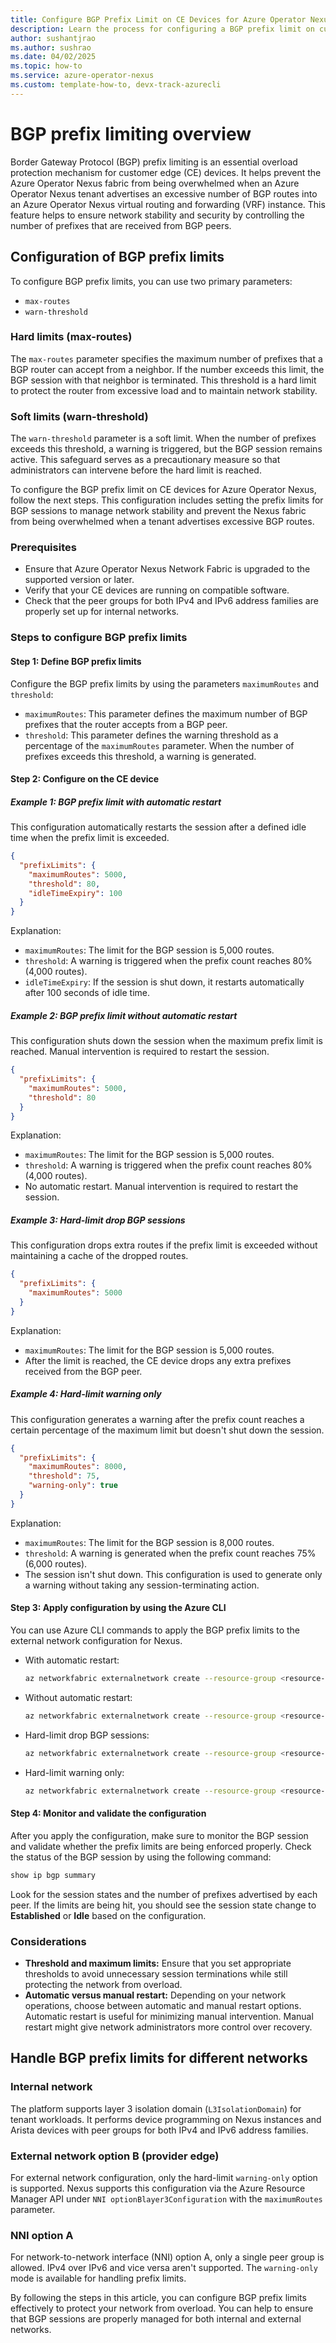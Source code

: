 ```yaml
---
title: Configure BGP Prefix Limit on CE Devices for Azure Operator Nexus
description: Learn the process for configuring a BGP prefix limit on customer edge (CE) devices for Azure Operator Nexus.
author: sushantjrao 
ms.author: sushrao
ms.date: 04/02/2025
ms.topic: how-to
ms.service: azure-operator-nexus
ms.custom: template-how-to, devx-track-azurecli
---
```


# BGP prefix limiting overview

Border Gateway Protocol (BGP) prefix limiting is an essential overload protection mechanism for customer edge (CE) devices. It helps prevent the Azure Operator Nexus fabric from being overwhelmed when an Azure Operator Nexus tenant advertises an excessive number of BGP routes into an Azure Operator Nexus virtual routing and forwarding (VRF) instance. This feature helps to ensure network stability and security by controlling the number of prefixes that are received from BGP peers.

## Configuration of BGP prefix limits

To configure BGP prefix limits, you can use two primary parameters:

- `max-routes`
- `warn-threshold`

### Hard limits (max-routes)

The `max-routes` parameter specifies the maximum number of prefixes that a BGP router can accept from a neighbor. If the number exceeds this limit, the BGP session with that neighbor is terminated. This threshold is a hard limit to protect the router from excessive load and to maintain network stability.

### Soft limits (warn-threshold)

The `warn-threshold` parameter is a soft limit. When the number of prefixes exceeds this threshold, a warning is triggered, but the BGP session remains active. This safeguard serves as a precautionary measure so that administrators can intervene before the hard limit is reached.

To configure the BGP prefix limit on CE devices for Azure Operator Nexus, follow the next steps. This configuration includes setting the prefix limits for BGP sessions to manage network stability and prevent the Nexus fabric from being overwhelmed when a tenant advertises excessive BGP routes.

### Prerequisites

- Ensure that Azure Operator Nexus Network Fabric is upgraded to the supported version or later.
- Verify that your CE devices are running on compatible software.
- Check that the peer groups for both IPv4 and IPv6 address families are properly set up for internal networks.

### Steps to configure BGP prefix limits

#### Step 1: Define BGP prefix limits

Configure the BGP prefix limits by using the parameters `maximumRoutes` and `threshold`:

- `maximumRoutes`: This parameter defines the maximum number of BGP prefixes that the router accepts from a BGP peer.
- `threshold`: This parameter defines the warning threshold as a percentage of the `maximumRoutes` parameter. When the number of prefixes exceeds this threshold, a warning is generated.

#### Step 2: Configure on the CE device

##### Example 1: BGP prefix limit with automatic restart

This configuration automatically restarts the session after a defined idle time when the prefix limit is exceeded.

```json
{
  "prefixLimits": {
    "maximumRoutes": 5000,
    "threshold": 80,
    "idleTimeExpiry": 100
  }
}
```

Explanation:

- `maximumRoutes`: The limit for the BGP session is 5,000 routes.
- `threshold`: A warning is triggered when the prefix count reaches 80% (4,000 routes).
- `idleTimeExpiry`: If the session is shut down, it restarts automatically after 100 seconds of idle time.

##### Example 2: BGP prefix limit without automatic restart

This configuration shuts down the session when the maximum prefix limit is reached. Manual intervention is required to restart the session.

```json
{
  "prefixLimits": {
    "maximumRoutes": 5000,
    "threshold": 80
  }
}
```

Explanation:

- `maximumRoutes`: The limit for the BGP session is 5,000 routes.
- `threshold`: A warning is triggered when the prefix count reaches 80% (4,000 routes).
- No automatic restart. Manual intervention is required to restart the session.

##### Example 3: Hard-limit drop BGP sessions

This configuration drops extra routes if the prefix limit is exceeded without maintaining a cache of the dropped routes.

```json
{
  "prefixLimits": {
    "maximumRoutes": 5000
  }
}
```

Explanation:

- `maximumRoutes`: The limit for the BGP session is 5,000 routes.
- After the limit is reached, the CE device drops any extra prefixes received from the BGP peer.

##### Example 4: Hard-limit warning only

This configuration generates a warning after the prefix count reaches a certain percentage of the maximum limit but doesn't shut down the session.

```json
{
  "prefixLimits": {
    "maximumRoutes": 8000,
    "threshold": 75,
    "warning-only": true
  }
}
```

Explanation:

- `maximumRoutes`: The limit for the BGP session is 8,000 routes.
- `threshold`: A warning is generated when the prefix count reaches 75% (6,000 routes).
- The session isn't shut down. This configuration is used to generate only a warning without taking any session-terminating action.

#### Step 3: Apply configuration by using the Azure CLI

You can use Azure CLI commands to apply the BGP prefix limits to the external network configuration for Nexus.

- With automatic restart:

   ```bash
   az networkfabric externalnetwork create --resource-group <resource-group> --fabric-name <fabric-name> --network-name <network-name> --prefix-limits '{"maximumRoutes": 5000, "threshold": 80, "idleTimeExpiry": 100}'
   ```

- Without automatic restart:

   ```bash
   az networkfabric externalnetwork create --resource-group <resource-group> --fabric-name <fabric-name> --network-name <network-name> --prefix-limits '{"maximumRoutes": 5000, "threshold": 80}'
   ```

- Hard-limit drop BGP sessions:

   ```bash
   az networkfabric externalnetwork create --resource-group <resource-group> --fabric-name <fabric-name> --network-name <network-name> --prefix-limits '{"maximumRoutes": 5000}'
   ```

- Hard-limit warning only:

   ```bash
   az networkfabric externalnetwork create --resource-group <resource-group> --fabric-name <fabric-name> --network-name <network-name> --prefix-limits '{"maximumRoutes": 8000, "threshold": 75, "warning-only": true}'
   ```

#### Step 4: Monitor and validate the configuration

After you apply the configuration, make sure to monitor the BGP session and validate whether the prefix limits are being enforced properly. Check the status of the BGP session by using the following command:

```bash
show ip bgp summary
```

Look for the session states and the number of prefixes advertised by each peer. If the limits are being hit, you should see the session state change to **Established** or **Idle** based on the configuration.

### Considerations

- **Threshold and maximum limits:** Ensure that you set appropriate thresholds to avoid unnecessary session terminations while still protecting the network from overload.
- **Automatic versus manual restart:** Depending on your network operations, choose between automatic and manual restart options. Automatic restart is useful for minimizing manual intervention. Manual restart might give network administrators more control over recovery.

## Handle BGP prefix limits for different networks

### Internal network

The platform supports layer 3 isolation domain (`L3IsolationDomain`) for tenant workloads. It performs device programming on Nexus instances and Arista devices with peer groups for both IPv4 and IPv6 address families.

### External network option B (provider edge)

For external network configuration, only the hard-limit `warning-only` option is supported. Nexus supports this configuration via the Azure Resource Manager API under `NNI optionBlayer3Configuration` with the `maximumRoutes` parameter.

### NNI option A

For network-to-network interface (NNI) option A, only a single peer group is allowed. IPv4 over IPv6 and vice versa aren't supported. The `warning-only` mode is available for handling prefix limits.

By following the steps in this article, you can configure BGP prefix limits effectively to protect your network from overload. You can help to ensure that BGP sessions are properly managed for both internal and external networks.
